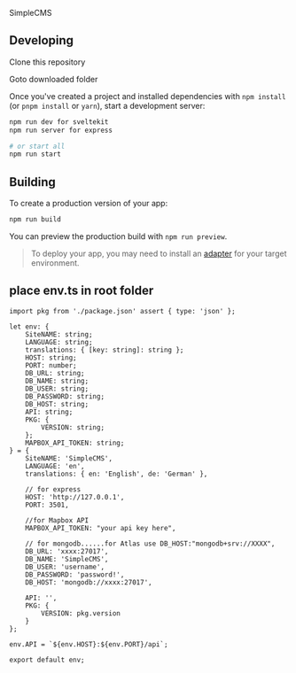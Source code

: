 SimpleCMS

## Developing

Clone this repository

Goto downloaded folder

Once you've created a project and installed dependencies with `npm install` (or `pnpm install` or `yarn`), start a development server:

```bash
npm run dev for sveltekit
npm run server for express

# or start all
npm run start
```

## Building

To create a production version of your app:

```bash
npm run build
```

You can preview the production build with `npm run preview`.

> To deploy your app, you may need to install an [adapter](https://kit.svelte.dev/docs/adapters) for your target environment.

## place env.ts in root folder

```
import pkg from './package.json' assert { type: 'json' };

let env: {
	SiteNAME: string;
	LANGUAGE: string;
	translations: { [key: string]: string };
	HOST: string;
	PORT: number;
	DB_URL: string;
	DB_NAME: string;
	DB_USER: string;
	DB_PASSWORD: string;
	DB_HOST: string;
	API: string;
	PKG: {
		VERSION: string;
	};
	MAPBOX_API_TOKEN: string;
} = {
	SiteNAME: 'SimpleCMS',
	LANGUAGE: 'en',
	translations: { en: 'English', de: 'German' },

	// for express
	HOST: 'http://127.0.0.1',
	PORT: 3501,

	//for Mapbox API
	MAPBOX_API_TOKEN: "your api key here",

	// for mongodb......for Atlas use DB_HOST:"mongodb+srv://XXXX",
	DB_URL: 'xxxx:27017',
	DB_NAME: 'SimpleCMS',
	DB_USER: 'username',
	DB_PASSWORD: 'password!',
	DB_HOST: 'mongodb://xxxx:27017',

	API: '',
	PKG: {
		VERSION: pkg.version
	}
};

env.API = `${env.HOST}:${env.PORT}/api`;

export default env;

```
